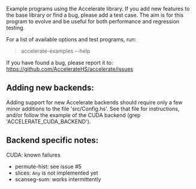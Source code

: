 Example programs using the Accelerate library. If you add new features to the
base library or find a bug, please add a test case. The aim is for this program
to evolve and be useful for both performance and regression testing.

For a list of available options and test programs, run:
> accelerate-examples --help

If you have found a bug, please report it to:
https://github.com/AccelerateHS/accelerate/issues


Adding new backends:
--------------------

Adding support for new Accelerate backends should require only a few minor
additions to the file 'src/Config.hs'. See that file for instructions, and/or
follow the example of the CUDA backend (grep 'ACCELERATE_CUDA_BACKEND').


Backend specific notes:
-----------------------

CUDA: known failures
  * permute-hist: see issue #5
  * slices: `Any` is not implemented yet
  * scanseg-sum: works intermittently

